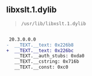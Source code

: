 ## libxslt.1.dylib

> `/usr/lib/libxslt.1.dylib`

```diff

 20.3.0.0.0
-  __TEXT.__text: 0x226b8
+  __TEXT.__text: 0x226bc
   __TEXT.__auth_stubs: 0xda0
   __TEXT.__cstring: 0x716b
   __TEXT.__const: 0xc0

```
